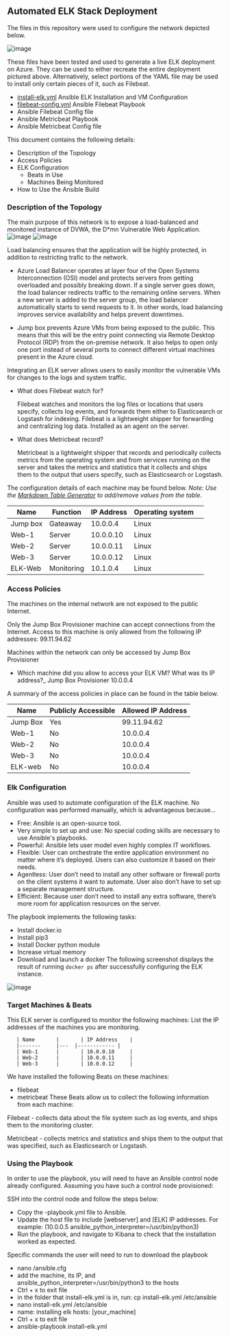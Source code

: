 ## Automated ELK Stack Deployment

The files in this repository were used to configure the network depicted below.

![image](https://github.com/thevickers/CVickers-Automated-Elk-stack/blob/main/Diagrams/Copy%20of%20Homework%20Draw%2012.png)

These files have been tested and used to generate a live ELK deployment on Azure. They can be used to either recreate the entire deployment pictured above. Alternatively, select portions of the YAML file may be used to install only certain pieces of it, such as Filebeat.

- [install-elk.yml](https://github.com/thevickers/CVickers-Automated-Elk-stack/blob/main/Ansible/files/install-elk.yml)  Ansible ELK Installation and VM Configuration 
- [filebeat-config.yml](https://github.com/thevickers/CVickers-Automated-Elk-stack/blob/main/Ansible/files/filebeat-config.yml) Ansible Filebeat Playbook
- Ansible Filebeat Config file
- Ansible Metricbeat Playbook
- Ansible Metricbeat Config file

This document contains the following details:
- Description of the Topology
- Access Policies
- ELK Configuration
  - Beats in Use
  - Machines Being Monitored
- How to Use the Ansible Build


### Description of the Topology

The main purpose of this network is to expose a load-balanced and monitored instance of DVWA, the D*mn Vulnerable Web Application.
![image](https://github.com/thevickers/CVickers-Automated-Elk-stack/blob/main/Diagrams/Elk-topogroghy.png)
![image](https://github.com/thevickers/CVickers-Automated-Elk-stack/blob/main/Diagrams/Untitled%20Diagram.png)

Load balancing ensures that the application will be highly protected, in addition to restricting trafic to the network.
-  Azure Load Balancer operates at layer four of the Open Systems Interconnection (OSI) model and protects servers from getting overloaded and possibly breaking down. If a single server goes down, the load balancer redirects traffic to the remaining online servers. When a new server is added to the server group, the load balancer automatically starts to send requests to it. In other words, load balancing improves service availability and helps prevent downtimes.

- Jump box prevents Azure VMs from being exposed to the public. This means that this will be the entry point connecting via Remote Desktop Protocol (RDP) from the on-premise network. It also helps to open only one port instead of several ports to connect different virtual machines present in the Azure cloud.

Integrating an ELK server allows users to easily monitor the vulnerable VMs for changes to the logs and system traffic.
-  What does Filebeat watch for?

      Filebeat watches and monitors the log files or locations that users specify, collects log events, and forwards them either to Elasticsearch or Logstash for indexing. Filebeat is a lightweight shipper for forwarding and centralizing log data. Installed as an agent on the server.

-  What does Metricbeat record?

     Metricbeat is a lightweight shipper that records and periodically collects metrics from the operating system and from services running on the server and takes the metrics and statistics that it collects and ships them to the output that users specify, such as Elasticsearch or Logstash.


The configuration details of each machine may be found below.
_Note: Use the [Markdown Table Generator](http://www.tablesgenerator.com/markdown_tables) to add/remove values from the table_.

| Name             	| Function   	| IP Address 	| Operating system 	|   	|
|------------------	|---------|------------	|------------------	|---	|
| Jump box         	| Gateaway   	| 10.0.0.4   	| Linux            	|   	|
| Web-1            	| Server     	| 10.0.0.10  	| Linux            	|   	|
| Web-2            	| Server     	| 10.0.0.11  	| Linux            	|   	|
| Web-3            	| Server     	| 10.0.0.12  	| Linux            	|   	|
| ELK-Web          	| Monitoring 	| 10.1.0.4   	| Linux            	|   	|

### Access Policies

The machines on the internal network are not exposed to the public Internet. 

Only the Jump Box Provisioner machine can accept connections from the Internet. Access to this machine is only allowed from the following IP addresses:
 99.11.94.62

Machines within the network can only be accessed by Jump Box Provisioner
- Which machine did you allow to access your ELK VM? What was its IP address?_
Jump Box Provisioner 10.0.0.4

A summary of the access policies in place can be found in the table below.

| Name     	| Publicly Accessible | Allowed IP Address 	|
|----------	|---------------------	|--------------------	|
| Jump Box 	| Yes                 	| 99.11.94.62       	|
| Web-1    	| No                  	| 10.0.0.4         	|
| Web-2    	| No                  	| 10.0.0.4           	|
| Web-3    	| No                  	| 10.0.0.4           	|
| ELK-web  	| No                  	| 10.0.0.4           	|

### Elk Configuration

Ansible was used to automate configuration of the ELK machine. No configuration was performed manually, which is advantageous because...
- Free: Ansible is an open-source tool.
- Very simple to set up and use: No special coding skills are necessary to use Ansible's playbooks.
- Powerful: Ansible lets user model even highly complex IT workflows.
- Flexible: User can orchestrate the entire application environment no matter where it’s deployed. Users can also customize it based on their needs.
- Agentless: User don’t need to install any other software or firewall ports on the client systems it want to automate. User also don’t have to set up a separate management         structure.
- Efficient: Because user don’t need to install any extra software, there’s more room for application resources on the server.


The playbook implements the following tasks:

- Install docker.io
- Install pip3
- Install Docker python module
- Increase virtual memory
- Download and launch a docker
The following screenshot displays the result of running `docker ps` after successfully configuring the ELK instance.

![image](https://github.com/thevickers/CVickers-Automated-Elk-stack/blob/main/Images/Screenshot%20from%202021-02-07%2011-54-09.png)

### Target Machines & Beats
 This ELK server is configured to monitor the following machines:
      List the IP addresses of the machines you are monitoring.

       | Name  	    |   	| IP Address 	|
       |-------	    |---  |------------	|
       | Web-1 	    |   	| 10.0.0.10    	|
       | Web-2 	    |   	| 10.0.0.11 	|
       | Web-3 	    |   	| 10.0.0.12  	|

We have installed the following Beats on these machines:
- filebeat
- metricbeat
These Beats allow us to collect the following information from each machine:

Filebeat - collects data about the file system such as log events, and ships them to the monitoring cluster.

Metricbeat - collects metrics and statistics and ships them to the output that was specified, such as Elasticsearch or Logstash.


### Using the Playbook
In order to use the playbook, you will need to have an Ansible control node already configured. Assuming you have such a control node provisioned: 


SSH into the control node and follow the steps below:
- Copy the <name>-playbook.yml  file to Ansible.
- Update the host file to include [webserver] and [ELK] IP addresses. For example: (10.0.0.5 ansible_python_interpreter=/usr/bin/python3)
- Run the playbook, and navigate to Kibana to check that the installation worked as expected.

Specific commands the user will need to run to download the playbook

- nano <path>/ansible.cfg
- add the machine, its IP, and ansible_python_interpreter=/usr/bin/python3 to the hosts
- Ctrl + x to exit file
- in the folder that install-elk.yml is in, run: cp install-elk.yml /etc/ansible
- nano install-elk.yml /etc/ansible
- name: installing elk hosts: [your_machine]
- Ctrl + x to exit file
- ansible-playbook install-elk.yml
